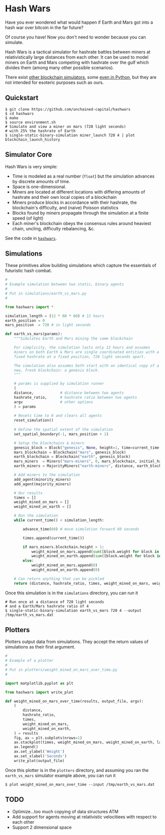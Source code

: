 # Hash Wars

Have you ever wondered what would happen if Earth and Mars got into a
hash war over bitcoin in the far future?

Of course you have!  Now you don't need to wonder because you can
simulate.

Hash Wars is a tactical simulator for hashrate battles between miners
at relativistically large distances from each other.  It can be used
to model miners on Earth and Mars competing with hashrate over the
gulf which divides them (among many other possible scenarios).

There exist [other blockchain
simulators](https://github.com/citp/mining_simulator), some [even in
Python](https://github.com/kennethgoodman/mining-simulator), but they
are not intended for esoteric purposes such as ours.

## Quickstart

```
$ git clone https://github.com/unchained-capital/hashwars
$ cd hashwars
$ make
$ source environment.sh
# Simulate and view a miner on mars (720 light seconds)
# with 25% the hashrate of Earth
$ single-static-binary-simulation miner_launch 720 4 | plot blockchain_launch_history
```

## Simulator Core

Hash Wars is very simple:

* Time is modeled as a real number (`float`) but the simulation advances by discrete amounts of time.
* Space is one-dimensional.
* Miners are located at different locations with differing amounts of hashrate and their own local copies of a blockchain
* Miners produce blocks in accordance with their hashrate, the blockchain's difficulty, and (naive) Poisson statistics
* Blocks found by miners propagate through the simulation at a finite speed (of light)
* Each miner's blockchain obeys the consensus rules around heaviest chain, uncling, difficulty rebalancing, &c.

See the code in [`hashwars`](hashwars).

## Simulations

These primitives allow building simulations which capture the
essentials of futuristic hash combat.

```python
#
# Example simulation between two static, binary agents
#
# Put in simulations/earth_vs_mars.py
#

from hashwars import *

simulation_length = (12 * 60 * 60) # 12 hours
earth_position = 0
mars_position  = 720 # in light seconds

def earth_vs_mars(params):
    """Simulates Earth and Mars mining the same blockchain

    For simplicity, the simulation lasts only 12 hours and assumes
    miners on both Earth & Mars are single coordinated entities with a
    fixed hashrate at a fixed position, 720 light seconds apart.

    The simulation also assumes both start with an identical copy of a
    new, fresh blockchain: a genesis block.
    """

    # params is supplied by simulation runner
    (
	distance,            # distance between two agents
	hashrate_ratio,      # hashrate ratio between two agents
	argv                 # other options
    ) = params
    
    # Resets time to 0 and clears all agents
    reset_simulation()
    
    # Define the spatial extent of the simulation
    set_spatial_boundary(-1, mars_position + 1)

    # Setup the blockchains & miners
    genesis_block = Block("genesis", None, height=1, time=current_time())
    mars_blockchain = Blockchain("mars", genesis_block)
    earth_blockchain = Blockchain("earth", genesis_block)
    mars_miners  = Miners("mars-miners", 0, mars_blockchain, initial_hashrate=1.0)
    earth_miners = MajorityMiners("earth-miners", distance, earth_blockchain, initial_hashrate=hashrate_ratio)

    # Add miners to the simulation
    add_agent(minority_miners)
    add_agent(majority_miners)

    # Our results
    times = []
    weight_mined_on_mars = []
    weight_mined_on_earth = []

    # Run the simulation
    while current_time() < simulation_length:

        advance_time(60) # move simulation forward 60 seconds

        times.append(current_time())

        if mars_miners.blockchain.height > 1:
            weight_mined_on_mars.append(sum([block.weight for block in mars_miners.blockchain.blocks.values() if mars_miners.id in block.id]))
            weight_mined_on_earth.append(sum([block.weight for block in mars_miners.blockchain.blocks.values() if earth_miners.id in block.id]))
        else:
            weight_mined_on_mars.append(0)
            weight_mined_on_earth.append(0)

    # Can return anything that can be pickled
    return (distance, hashrate_ratio, times, weight_mined_on_mars, weight_mined_on_earth)
```

Once this simulation is in the `simulations` directory, you can run it

```
# Run once at a distance of 720 light seconds
# and a Earth/Mars hashrate ratio of 4
$ single-static-binary-simulation earth_vs_mars 720 4 --output /tmp/earth_vs_mars.dat
```

## Plotters

Plotters output data from simulations.  They accept the return values
of simulations as their first argument.

```python
#
# Example of a plotter
#
# Put in plotters/weight_mined_on_mars_over_time.py
# 

import matplotlib.pyplot as plt

from hashwars import write_plot

def weight_mined_on_mars_over_time(results, output_file, argv):
    (
        distance,
        hashrate_ratio,
        times,
        weight_mined_on_mars,
        weight_mined_on_earth,
    ) = results
    fig, ax = plt.subplots(nrows=1)
    ax.stackplot(times, weight_mined_on_mars, weight_mined_on_earth, labels=['Mars', 'Earth'], colors=['red', 'green'], baseline='zero')
    ax.legend()
    ax.set_ylabel('Weight')
    ax.set_xlabel('Seconds')
    write_plot(output_file)
```

Once this plotter is in the `plotters` directory, and assuming you ran
the `earth_vs_mars` simulator example above, you can run it

```
$ plot weight_mined_on_mars_over_time --input /tmp/earth_vs_mars.dat
```

## TODO

* Optimize...too much copying of data structures ATM
* Add support for agents moving at relativistic velocitiees with respect to each other
* Support 2 dimensional space
